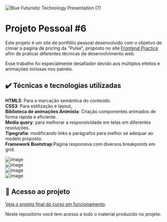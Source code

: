 

![Blue Futuristic Technology Presentation (7)](https://github.com/user-attachments/assets/913643c0-0d4a-4d5b-adbe-ada2dca28978)



# Projeto Pessoal #6

Este projeto é um site de portfólio pessoal desenvolvido com o objetivo de clonar a pagina de pricing da "Pulse", proposto no site [Frontend Practice](https://www.frontendpractice.com/projects/oh-studio) afim de praticar diferentes técnicas de desenvolvimento web.  

Esse trabalho foi especialmente desafiador devido aos múltiplos efeitos e animações inclusas nos painéis.  

## ✔️ Técnicas e tecnologias utilizadas  
**HTML5**: Para a marcação semântica do conteúdo.  
**CSS3**: Para estilização e layout,   
**Biblioteca de animações Animista**: Criação componentes animados de forma rápida e eficiente.  
**Media query**: para melhorar a responsividade em telas em diferentes resoluções.    
**Tipografia**: modificando links e parágrafos para melhor se adequar ao modelo proposto.   
**Framework Bootstrap**:Página responsiva com diversos breakpoints em grid. 
 
 

![image](https://github.com/user-attachments/assets/9375bc40-58fc-4940-bb21-f217d16b3110)   
![image](https://github.com/user-attachments/assets/c456be92-b54c-452e-a902-b10dfc526b7d)  
![image](https://github.com/user-attachments/assets/83945a1f-9094-4d85-9dfb-5513bec6c99a)  
![image](https://github.com/user-attachments/assets/1e9870b4-e461-49f6-bb91-35c02d6a4a37)  





  









      
## 📁 Acesso ao projeto  

[Veja o projeto final do curso em funcionamento](https://lshv04.github.io/projetopessoal6/).  





Neste repositório você tem acesso a todo o material produzido no projeto.


